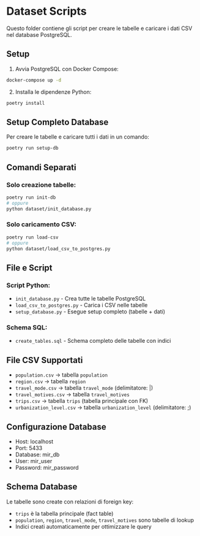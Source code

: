 # Dataset Scripts

Questo folder contiene gli script per creare le tabelle e caricare i dati CSV nel database PostgreSQL.

## Setup

1. Avvia PostgreSQL con Docker Compose:
```bash
docker-compose up -d
```

2. Installa le dipendenze Python:
```bash
poetry install
```

## Setup Completo Database

Per creare le tabelle e caricare tutti i dati in un comando:

```bash
poetry run setup-db
```

## Comandi Separati

### Solo creazione tabelle:
```bash
poetry run init-db
# oppure
python dataset/init_database.py
```

### Solo caricamento CSV:
```bash
poetry run load-csv  
# oppure
python dataset/load_csv_to_postgres.py
```

## File e Script

### Script Python:
- `init_database.py` - Crea tutte le tabelle PostgreSQL
- `load_csv_to_postgres.py` - Carica i CSV nelle tabelle
- `setup_database.py` - Esegue setup completo (tabelle + dati)

### Schema SQL:
- `create_tables.sql` - Schema completo delle tabelle con indici

## File CSV Supportati

- `population.csv` → tabella `population`
- `region.csv` → tabella `region`
- `travel_mode.csv` → tabella `travel_mode` (delimitatore: |)
- `travel_motives.csv` → tabella `travel_motives`
- `trips.csv` → tabella `trips` (tabella principale con FK)
- `urbanization_level.csv` → tabella `urbanization_level` (delimitatore: ;)

## Configurazione Database

- Host: localhost
- Port: 5433
- Database: mir_db
- User: mir_user
- Password: mir_password

## Schema Database

Le tabelle sono create con relazioni di foreign key:
- `trips` è la tabella principale (fact table)
- `population`, `region`, `travel_mode`, `travel_motives` sono tabelle di lookup
- Indici creati automaticamente per ottimizzare le query